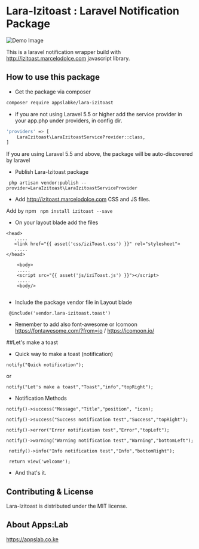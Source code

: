 # Lara-Izitoast : Laravel Notification Package

![Demo Image](izitoast.png?raw=true "Demo Image")

This is a laravel notification wrapper build with http://izitoast.marcelodolce.com javascript library.

## How to use this package

- Get the package via composer
``` bash 
composer require appslabke/lara-izitoast
```
- if you are not using Laravel 5.5 or higher add the service provider in your app.php under providers, in config dir.
``` bash
'providers' => [
    LaraIzitoast\LaraIzitoastServiceProvider::class,
]
```
If you are using Laravel 5.5 and above, the package will be auto-discovered by laravel

- Publish Lara-Izitoast package 

``` php artisan vendor:publish --provider=LaraIzitoast\LaraIzitoastServiceProvider```

- Add http://izitoast.marcelodolce.com CSS and JS files.

Add by npm ``` npm install izitoast --save```

- On your layout blade add the files

``` 
<head>
   .....
   <link href="{{ asset('css/iziToast.css') }}" rel="stylesheet">
   .....
</head>
```

``` 
    <body>
    .....
    <script src="{{ asset('js/iziToast.js') }}"></script>
    .....
    <body/>
    
```

- Include the package vendor file in Layout blade

``` @include('vendor.lara-izitoast.toast')```

- Remember to add also font-awesome or Icomoon https://fontawesome.com/?from=io / https://icomoon.io/

##Let's make a toast 

- Quick way to make a toast (notification)

```notify("Quick notification");```

or

``` notify("Let's make a toast","Toast","info","topRight"); ```
- Notification Methods

``` notify()->success("Message","Title","position", "icon); ```

``` notify()->success("Success notification test","Success","topRight"); ```

``` notify()->error("Error notification test","Error","topLeft"); ```
        
``` notify()->warning("Warning notification test","Warning","bottomLeft"); ```
        
``` notify()->info("Info notification test","Info","bottomRight");```
        
   ``` return view('welcome');```
   
 - And that's it.

## Contributing & License

Lara-Izitoast is distributed under the MIT license.

## About Apps:Lab
https://appslab.co.ke


